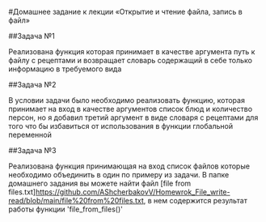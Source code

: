 #Домашнее задание к лекции «Открытие и чтение файла, запись в файл»


##Задача №1

Реализована функция которая принимает в качестве аргумента путь к файлу с рецептами и возвращает словарь содержащий в себе только информацию в требуемого вида

##Задача №2

В условии задачи было необходимо реализовать функцию, которая принимает на вход в качестве аргументов список блюд и количество персон, но я  добавил третий аргумент в виде словаря с рецептами для того что бы избавиться от использования в функции глобальной переменной

##Задача №3

Реализована функция принимающая на вход список файлов которые необходимо объединить в один по примеру из задачи. В папке домашнего задания вы можете найти файл [file from files.txt]<https://github.com/AShcherbakovV/Homewrok_File_write-read/blob/main/file%20from%20files.txt>, в нем содержится результат работы функции 'file_from_files()'